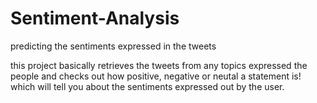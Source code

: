 # Sentiment-Analysis
predicting the sentiments expressed in the tweets

this project basically retrieves the tweets from any topics expressed the people and checks out how positive,
negative or neutal a statement is! which will tell you about the sentiments expressed out by the user.
